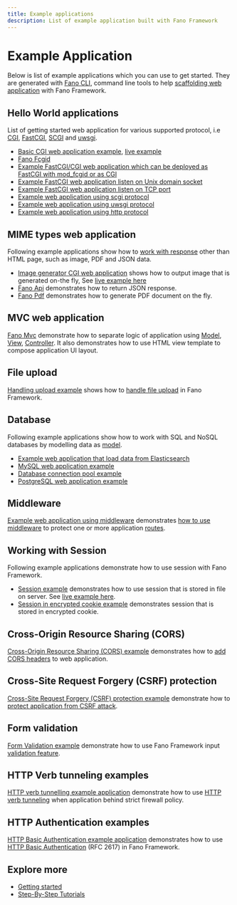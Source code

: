 ```yaml
---
title: Example applications
description: List of example application built with Fano Framework
---
```


<h1 class="major">Example Application</h1>

Below is list of example applications which you can use to get started. They are
generated with [Fano CLI](https://github.com/fanoframework/fano-cli), command line tools to help [scaffolding web application](/scaffolding-with-fano-cli) with Fano Framework.

## Hello World applications

List of getting started web application for various supported protocol, i.e [CGI](https://tools.ietf.org/html/rfc3875), [FastCGI](http://www.mit.edu/~yandros/doc/specs/fcgi-spec.html), [SCGI](http://python.ca/scgi/protocol.txt) and [uwsgi](https://uwsgi-docs.readthedocs.io/en/latest/Protocol.html).

- [Basic CGI web application example](https://github.com/fanoframework/fano-app), [live example](https://fano.juhara.id/)
- [Fano Fcgid](https://github.com/fanoframework/fano-fcgid)
- [Example FastCGI/CGI web application which can be deployed as FastCGI with mod_fcgid or as CGI](https://github.com/fanoframework/fano-cgi-fcgi)
- [Example FastCGI web application listen on Unix domain socket](https://github.com/fanoframework/fano-fcgi-unix)
- [Example FastCGI web application listen on TCP port](https://github.com/fanoframework/fano-fastcgi)
- [Example web application using scgi protocol](https://github.com/fanoframework/fano-scgi)
- [Example web application using uwsgi protocol](https://github.com/fanoframework/fano-uwsgi)
- [Example web application using http protocol](https://github.com/fanoframework/fano-http)

## MIME types web application

Following example applications show how to [work with response](/working-with-response) other than HTML page, such as image, PDF and JSON data.

- [Image generator CGI web application](https://github.com/fanoframework/fano-app-img) shows how to output image that is generated on-the fly, See [live example here](https://fano-img.juhara.id/)
- [Fano Api](https://github.com/fanoframework/fano-api) demonstrates how to return JSON response.
- [Fano Pdf](https://github.com/fanoframework/fano-pdf) demonstrates how to generate PDF document on the fly.

## MVC web application

[Fano Mvc](https://github.com/fanoframework/fano-mvc) demonstrate how to separate logic of application using [Model](/working-with-models), [View](/working-with-views), [Controller](/working-with-controllers). It also demonstrates how to use HTML view template to compose application UI layout.

## File upload

[Handling upload example](https://github.com/fanoframework/fano-upload) shows how to [handle file upload](/handling-file-upload) in Fano Framework.

## Database

Following example applications show how to work with SQL and NoSQL databases by modelling data as [model](/working-with-models).

- [Example web application that load data from Elasticsearch](https://github.com/fanoframework/fano-elasticsearch)
- [MySQL web application example](https://github.com/fanoframework/fano-app-db)
- [Database connection pool example](https://github.com/fanoframework/fano-db-pool)
- [PostgreSQL web application example](https://github.com/fanoframework/fano-postgresql)

## Middleware

[Example web application using middleware](https://github.com/fanoframework/fano-app-middleware) demonstrates [how to use middleware](/middlewares) to protect one or more application [routes](/working-with-router).

## Working with Session

Following example applications demonstrate how to use session with Fano Framework.

- [Session example](https://github.com/fanoframework/fano-session) demonstrates how to use session that is stored in file on server. See [live example here](https://fano.web.id/).
- [Session in encrypted cookie example](https://github.com/fanoframework/fano-session-cookie) demonstrates session that is stored in encrypted cookie.

## Cross-Origin Resource Sharing (CORS)

[Cross-Origin Resource Sharing (CORS) example](https://github.com/fanoframework/fano-cors) demonstrates how to [add CORS headers](/security/handling-cors) to web application.

## Cross-Site Request Forgery (CSRF) protection

[Cross-Site Request Forgery (CSRF) protection example](https://github.com/fanoframework/fano-csrf) demonstrate how to [protect application from CSRF attack](/security/csrf-protection).

## Form validation

[Form Validation example](https://github.com/fanoframework/fano-validation) demonstrate how to use Fano Framework input [validation feature](/security/form-validation).

## HTTP Verb tunneling examples

[HTTP verb tunnelling example application](https://github.com/fanoframework/fano-verb-tunneling) demonstrate how to use [HTTP verb tunneling](/security/http-verb-tunneling) when application behind strict firewall policy.

## HTTP Authentication examples

[HTTP Basic Authentication example application](https://github.com/fanoframework/fano-basic-auth) demonstrates how to use [HTTP Basic Authentication](/security/http-authentication) (RFC 2617) in Fano Framework.

## Explore more

- [Getting started](/getting-started)
- [Step-By-Step Tutorials](/tutorials)

